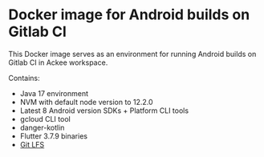 # Docker image for Android builds on Gitlab CI

This Docker image serves as an environment for running Android builds on Gitlab CI in Ackee workspace.

Contains:
- Java 17 environment
- NVM with default node version to 12.2.0
- Latest 8 Android version SDKs + Platform CLI tools
- gcloud CLI tool
- danger-kotlin
- Flutter 3.7.9 binaries
- [Git LFS](https://git-lfs.com/)
